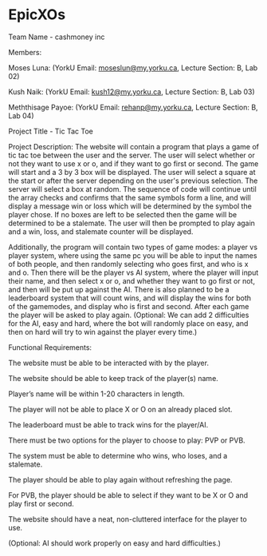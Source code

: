 # EpicXOs

Team Name - cashmoney inc

Members:

Moses Luna: (YorkU Email: moseslun@my.yorku.ca, Lecture Section: B, Lab 02)

Kush Naik: (YorkU Email: kush12@my.yorku.ca, Lecture Section: B, Lab 03)

Meththisage Payoe: (YorkU Email: rehanp@my.yorku.ca, Lecture Section: B, Lab 04)


Project Title - Tic Tac Toe

Project Description: 
The website will contain a program that plays a game of tic tac toe between the user and the server. The user will select whether or not they want to use x or o, and if they want to go first or second. The game will start and a 3 by 3 box will be displayed. The user will select a square at the start or after the server depending on the user's previous selection. The server will select a box at random. The sequence of code will continue until the array checks and confirms that the same symbols form a line, and will display a message win or loss which will be determined by the symbol the player chose. If no boxes are left to be selected then the game will be determined to be a stalemate. The user will then be prompted to play again and a win, loss, and stalemate counter will be displayed. 

Additionally, the program will contain two types of game modes: a player vs player system, where using the same pc you will be able to input the names of both people, and then randomly selecting who goes first, and who is x and o. Then there will be the player vs AI system, where the player will input their name, and then select x or o, and whether they want to go first or not, and then will be put up against the AI. There is also planned to be a leaderboard system that will count wins, and will display the wins for both of the gamemodes, and display who is first and second. After each game the player will be asked to play again. (Optional: We can add 2 difficulties for the AI, easy and hard, where the bot will randomly place on easy, and then on hard will try to win against the player every time.)

Functional Requirements:

The website must be able to be interacted with by the player.

The website should be able to keep track of the player(s) name.

Player’s name will be within 1-20 characters in length.

The player will not be able to place X or O on an already placed slot.

The leaderboard must be able to track wins for the player/AI.

There must be two options for the player to choose to play: PVP or PVB.

The system must be able to determine who wins, who loses, and a stalemate.

The player should be able to play again without refreshing the page.

For PVB, the player should be able to select if they want to be X or O and play first or second.

The website should have a neat, non-cluttered interface for the player to use.

(Optional: AI should work properly on easy and hard difficulties.)

